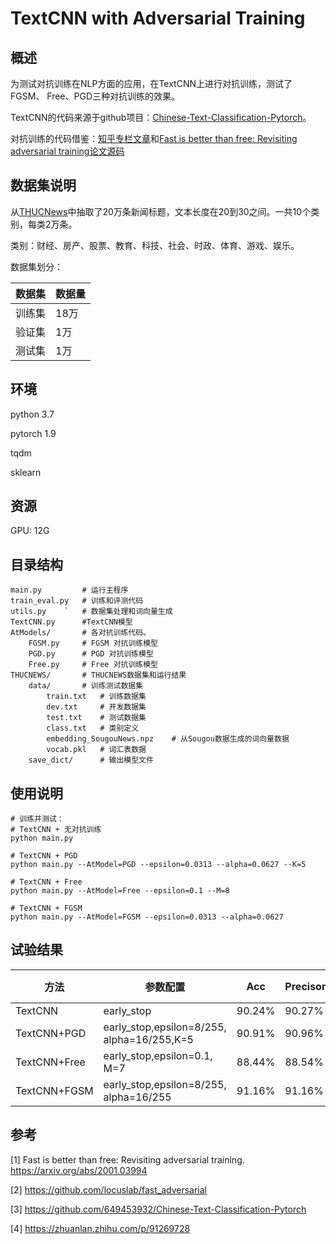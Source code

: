 # TextCNN with Adversarial Training
## 概述
为测试对抗训练在NLP方面的应用，在TextCNN上进行对抗训练，测试了FGSM、 Free、PGD三种对抗训练的效果。

TextCNN的代码来源于github项目：[Chinese-Text-Classification-Pytorch](https://github.com/649453932/Chinese-Text-Classification-Pytorc)。

对抗训练的代码借鉴：[知乎专栏文章](https://zhuanlan.zhihu.com/p/91269728 )和[Fast is better than free: Revisiting adversarial
training论文源码](https://github.com/locuslab/fast_adversarial)

## 数据集说明

 从[THUCNews](http://thuctc.thunlp.org/)中抽取了20万条新闻标题，文本长度在20到30之间。一共10个类别，每类2万条。

类别：财经、房产、股票、教育、科技、社会、时政、体育、游戏、娱乐。

数据集划分：

| 数据集 | 数据量 |
| ------ | ------ |
| 训练集 | 18万   |
| 验证集 | 1万    |
| 测试集 | 1万    |

## 环境

python 3.7  

pytorch 1.9  

tqdm  

sklearn  

## 资源

GPU: 12G

## 目录结构

    main.py         # 运行主程序
    train_eval.py   # 训练和评测代码
    utils.py    `   # 数据集处理和词向量生成
    TextCNN.py      #TextCNN模型
    AtModels/       # 各对抗训练代码。  
        FGSM.py     # FGSM 对抗训练模型
        PGD.py      # PGD 对抗训练模型
        Free.py     # Free 对抗训练模型
    THUCNEWS/       # THUCNEWS数据集和运行结果
        data/       # 训练测试数据集
            train.txt   # 训练数据集
            dev.txt     # 开发数据集
            test.txt    # 测试数据集
            class.txt   # 类别定义
            embedding_SougouNews.npz    # 从Sougou数据生成的词向量数据
            vocab.pkl   # 词汇表数据
        save_dict/      # 输出模型文件


## 使用说明
```
# 训练并测试：
# TextCNN + 无对抗训练
python main.py

# TextCNN + PGD
python main.py --AtModel=PGD --epsilon=0.0313 --alpha=0.0627 --K=5

# TextCNN + Free
python main.py --AtModel=Free --epsilon=0.1 --M=8

# TextCNN + FGSM
python main.py --AtModel=FGSM --epsilon=0.0313 --alpha=0.0627

```

## 试验结果

| 方法         | 参数配置                                       | Acc    | Precison | Recall | F1     | 耗时(min) | Epoch |
| ------------ | ---------------------------------------------- | ------ | -------- | ------ | ------ | --------- | ----- |
| TextCNN      | early_stop                                     | 90.24% | 90.27%   | 90.24% | 90.22% | 4.3       | 3     |
| TextCNN+PGD  | early_stop,epsilon=8/255,     alpha=16/255,K=5 | 90.91% | 90.96%   | 90.91% | 90.91% | 28        | 3     |
| TextCNN+Free | early_stop,epsilon=0.1,     M=7                | 88.44% | 88.54%   | 88.44% | 88.46% | 30.95     | 2     |
| TextCNN+FGSM | early_stop,epsilon=8/255,     alpha=16/255     | 91.16% | 91.16%   | 91.16% | 91.15% | 12.3      | 4     |

## 参考

[1] Fast is better than free: Revisiting adversarial training.    
    https://arxiv.org/abs/2001.03994    

[2] https://github.com/locuslab/fast_adversarial    

[3] https://github.com/649453932/Chinese-Text-Classification-Pytorch    

[4] https://zhuanlan.zhihu.com/p/91269728